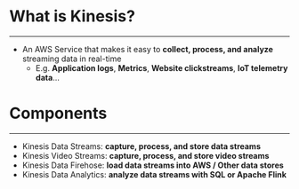 # What is Kinesis?
---

* An AWS Service that makes it easy to **collect, process, and analyze** streaming data in real-time
	* E.g. **Application logs**, **Metrics**, **Website clickstreams**, **IoT telemetry data**…

# Components
---

* Kinesis Data Streams: **capture, process, and store data streams**
* Kinesis Video Streams: **capture, process, and store video streams**
* Kinesis Data Firehose: **load data streams into AWS / Other data stores** 
* Kinesis Data Analytics: **analyze data streams with SQL or Apache Flink**